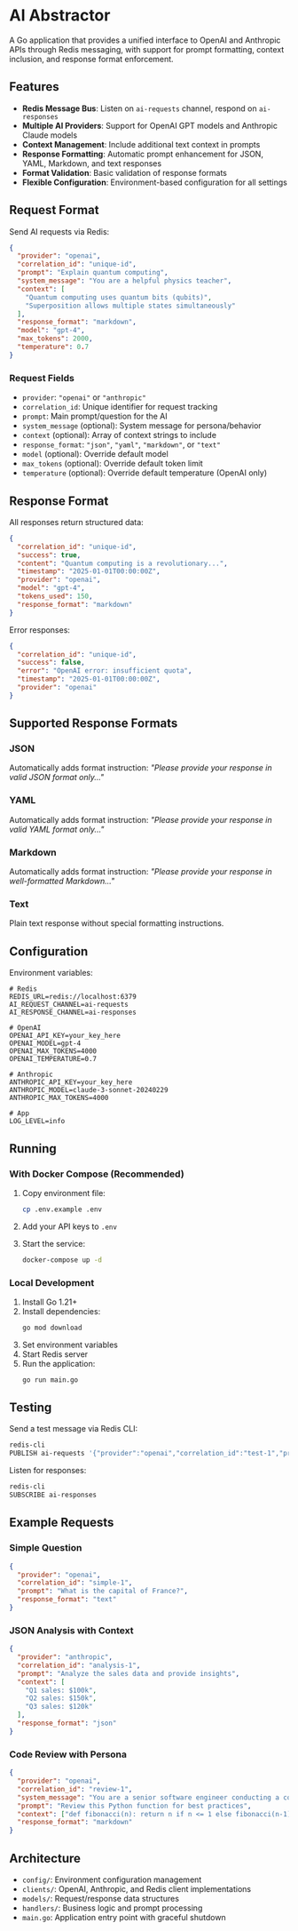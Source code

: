 # AI Abstractor

A Go application that provides a unified interface to OpenAI and Anthropic APIs through Redis messaging, with support for prompt formatting, context inclusion, and response format enforcement.

## Features

- **Redis Message Bus**: Listen on `ai-requests` channel, respond on `ai-responses`
- **Multiple AI Providers**: Support for OpenAI GPT models and Anthropic Claude models
- **Context Management**: Include additional text context in prompts
- **Response Formatting**: Automatic prompt enhancement for JSON, YAML, Markdown, and text responses
- **Format Validation**: Basic validation of response formats
- **Flexible Configuration**: Environment-based configuration for all settings

## Request Format

Send AI requests via Redis:

```json
{
  "provider": "openai",
  "correlation_id": "unique-id",
  "prompt": "Explain quantum computing",
  "system_message": "You are a helpful physics teacher",
  "context": [
    "Quantum computing uses quantum bits (qubits)",
    "Superposition allows multiple states simultaneously"
  ],
  "response_format": "markdown",
  "model": "gpt-4",
  "max_tokens": 2000,
  "temperature": 0.7
}
```

### Request Fields

- `provider`: `"openai"` or `"anthropic"`
- `correlation_id`: Unique identifier for request tracking
- `prompt`: Main prompt/question for the AI
- `system_message` (optional): System message for persona/behavior
- `context` (optional): Array of context strings to include
- `response_format`: `"json"`, `"yaml"`, `"markdown"`, or `"text"`
- `model` (optional): Override default model
- `max_tokens` (optional): Override default token limit
- `temperature` (optional): Override default temperature (OpenAI only)

## Response Format

All responses return structured data:

```json
{
  "correlation_id": "unique-id",
  "success": true,
  "content": "Quantum computing is a revolutionary...",
  "timestamp": "2025-01-01T00:00:00Z",
  "provider": "openai",
  "model": "gpt-4",
  "tokens_used": 150,
  "response_format": "markdown"
}
```

Error responses:

```json
{
  "correlation_id": "unique-id",
  "success": false,
  "error": "OpenAI error: insufficient quota",
  "timestamp": "2025-01-01T00:00:00Z",
  "provider": "openai"
}
```

## Supported Response Formats

### JSON
Automatically adds format instruction: *"Please provide your response in valid JSON format only..."*

### YAML
Automatically adds format instruction: *"Please provide your response in valid YAML format only..."*

### Markdown
Automatically adds format instruction: *"Please provide your response in well-formatted Markdown..."*

### Text
Plain text response without special formatting instructions.

## Configuration

Environment variables:

```env
# Redis
REDIS_URL=redis://localhost:6379
AI_REQUEST_CHANNEL=ai-requests
AI_RESPONSE_CHANNEL=ai-responses

# OpenAI
OPENAI_API_KEY=your_key_here
OPENAI_MODEL=gpt-4
OPENAI_MAX_TOKENS=4000
OPENAI_TEMPERATURE=0.7

# Anthropic
ANTHROPIC_API_KEY=your_key_here
ANTHROPIC_MODEL=claude-3-sonnet-20240229
ANTHROPIC_MAX_TOKENS=4000

# App
LOG_LEVEL=info
```

## Running

### With Docker Compose (Recommended)

1. Copy environment file:
   ```bash
   cp .env.example .env
   ```

2. Add your API keys to `.env`

3. Start the service:
   ```bash
   docker-compose up -d
   ```

### Local Development

1. Install Go 1.21+
2. Install dependencies:
   ```bash
   go mod download
   ```
3. Set environment variables
4. Start Redis server
5. Run the application:
   ```bash
   go run main.go
   ```

## Testing

Send a test message via Redis CLI:

```bash
redis-cli
PUBLISH ai-requests '{"provider":"openai","correlation_id":"test-1","prompt":"What is 2+2?","response_format":"text"}'
```

Listen for responses:
```bash
redis-cli
SUBSCRIBE ai-responses
```

## Example Requests

### Simple Question
```json
{
  "provider": "openai",
  "correlation_id": "simple-1",
  "prompt": "What is the capital of France?",
  "response_format": "text"
}
```

### JSON Analysis with Context
```json
{
  "provider": "anthropic", 
  "correlation_id": "analysis-1",
  "prompt": "Analyze the sales data and provide insights",
  "context": [
    "Q1 sales: $100k",
    "Q2 sales: $150k", 
    "Q3 sales: $120k"
  ],
  "response_format": "json"
}
```

### Code Review with Persona
```json
{
  "provider": "openai",
  "correlation_id": "review-1", 
  "system_message": "You are a senior software engineer conducting a code review",
  "prompt": "Review this Python function for best practices",
  "context": ["def fibonacci(n): return n if n <= 1 else fibonacci(n-1) + fibonacci(n-2)"],
  "response_format": "markdown"
}
```

## Architecture

- `config/`: Environment configuration management
- `clients/`: OpenAI, Anthropic, and Redis client implementations
- `models/`: Request/response data structures
- `handlers/`: Business logic and prompt processing
- `main.go`: Application entry point with graceful shutdown